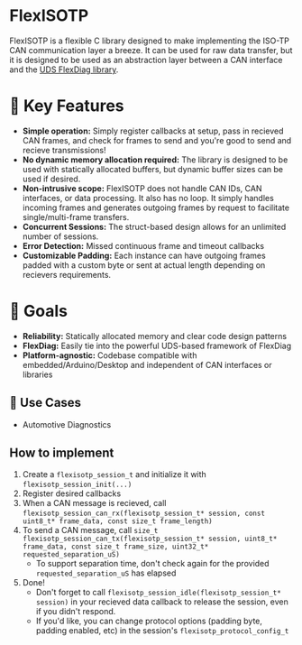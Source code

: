 # FlexISOTP
FlexISOTP is a flexible C library designed to make implementing the ISO-TP CAN communication layer a breeze. It can be used for raw data transfer, but it is designed to be used as an abstraction layer between a CAN interface and the [UDS FlexDiag library](https://github.com/nickdaria/FlexDiag).

# 🚀 Key Features
- **Simple operation:** Simply register callbacks at setup, pass in recieved CAN frames, and check for frames to send and you're good to send and recieve transmissions!
- **No dynamic memory allocation required:** The library is designed to be used with statically allocated buffers, but dynamic buffer sizes can be used if desired.
- **Non-intrusive scope:** FlexISOTP does not handle CAN IDs, CAN interfaces, or data processing. It also has no loop. It simply handles incoming frames and generates outgoing frames by request to facilitate single/multi-frame transfers.
- **Concurrent Sessions:** The struct-based design allows for an unlimited number of sessions.
- **Error Detection:** Missed continuous frame and timeout callbacks
- **Customizable Padding:** Each instance can have outgoing frames padded with a custom byte or sent at actual length depending on recievers requirements.

# 🎯 Goals
- **Reliability:** Statically allocated memory and clear code design patterns
- **FlexDiag:** Easily tie into the powerful UDS-based framework of FlexDiag
- **Platform-agnostic:** Codebase compatible with embedded/Arduino/Desktop and independent of CAN interfaces or libraries

## 📖 Use Cases
- Automotive Diagnostics

## How to implement
1. Create a `flexisotp_session_t` and initialize it with `flexisotp_session_init(...)`
2. Register desired callbacks
3. When a CAN message is recieved, call `flexisotp_session_can_rx(flexisotp_session_t* session, const uint8_t* frame_data, const size_t frame_length)`
4. To send a CAN message, call `size_t flexisotp_session_can_tx(flexisotp_session_t* session, uint8_t* frame_data, const size_t frame_size, uint32_t* requested_separation_uS)`
    - To support separation time, don't check again for the provided `requested_separation_uS` has elapsed
5. Done!
    - Don't forget to call `flexisotp_session_idle(flexisotp_session_t* session)` in your recieved data callback to release the session, even if you didn't respond.
    - If you'd like, you can change protocol options (padding byte, padding enabled, etc) in the session's `flexisotp_protocol_config_t`